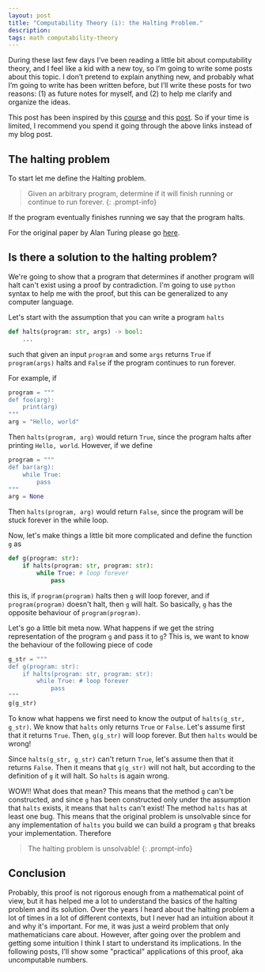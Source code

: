 ```yaml
---
layout: post
title: "Computability Theory (i): the Halting Problem."
description:
tags: math computability-theory
---
```


During these last few days I’ve been reading a little bit about computability theory, and I feel like a kid with a new toy, so I’m going to write some posts about this topic. I don’t pretend to explain anything new, and probably what I’m going to write has been written before, but I’ll write these posts for two reasons: (1) as future notes for myself, and (2) to help me clarify and organize the ideas.

This post has been inspired by this [course](https://tigyog.app/d/C:tWWwvJDWlo/r/busy-beavers) and this [post](https://www.scottaaronson.com/writings/bignumbers.html). So if your time is limited, I recommend you spend it going through the above links instead of my blog post.

## The halting problem

To start let me define the Halting problem. 

> Given an arbitrary program, determine if it will finish running or continue to run forever.
{: .prompt-info}

If the program eventually finishes running we say that the program halts.

For the original paper by Alan Turing please go [here](https://www.cs.virginia.edu/~robins/Turing_Paper_1936.pdf).

## Is there a solution to the halting problem?

We're going to show that a program that determines if another program will halt can't exist using a proof by contradiction. I'm going to use `python` syntax to help me with the proof, but this can be generalized to any computer language.

Let's start with the assumption that you can write a program `halts`

```python
def halts(program: str, args) -> bool:
	...
```

such that given an input `program` and some `args` returns `True` if `program(args)` halts and `False` if the program continues to run forever.

For example, if

```python
program = """
def foo(arg):
    print(arg)
"""
arg = "Hello, world"
```

Then `halts(program, arg)` would return `True`, since the program halts after printing `Hello, world`. However, if we define

```python
program = """
def bar(arg):
    while True:
        pass
"""
arg = None
```

Then `halts(program, arg)` would return `False`, since the program will be stuck forever in the while loop.


Now, let's make things a little bit more complicated and define the function `g` as 

```python
def g(program: str):
	if halts(program: str, program: str):
		while True: # loop forever
			pass
```

this is, if `program(program)` halts then `g` will loop forever, and if `program(program)` doesn't halt, then `g` will halt. So basically, `g` has the opposite behaviour of `program(program)`.

Let's go a little bit meta now. What happens if we get the string representation of the program `g` and pass it to `g`? This is, we want to know the behaviour of the following piece of code

```python
g_str = """
def g(program: str):
	if halts(program: str, program: str):
		while True: # loop forever
			pass
"""
g(g_str)
```

To know what happens we first need to know the output of `halts(g_str, g_str)`. We know that `halts` only returns `True` or `False`. Let's assume first that it returns `True`. Then, `g(g_str)` will loop forever. But then `halts` would be wrong! 

Since `halts(g_str, g_str)` can't return `True`, let's assume then that it returns `False`. Then it means that `g(g_str)` will not halt, but according to the definition of `g` it will halt. So `halts` is again wrong.

WOW!! What does that mean? This means that the method `g` can't be constructed, and since `g` has been constructed only under the assumption that `halts` exists, it means that `halts` can't exist! The method `halts` has at least one bug. This means that the original problem is unsolvable since for any implementation of `halts` you build we can build a program `g` that breaks your implementation. Therefore

>The halting problem is unsolvable!
{: .prompt-info}

## Conclusion

Probably, this proof is not rigorous enough from a mathematical point of view, but it has helped me a lot to understand the basics of the halting problem and its solution. Over the years I heard about the halting problem a lot of times in a lot of different contexts, but I never had an intuition about it and why it's important. For me, it was just a weird problem that only mathematicians care about. However, after going over the problem and getting some intuition I think I start to understand its implications. In the following posts, I'll show some "practical" applications of this proof, aka uncomputable numbers.

